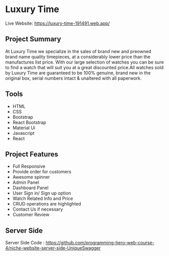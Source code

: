 # Luxury Time

Live Website: https://luxury-time-191491.web.app/

## Project Summary

At Luxury Time we specialize in the sales of brand new and preowned brand name quality timepieces, at a considerably lower price than the manufactures list price. With our large selection of watches you can be sure to find a watch that will suit you at a great discounted price.All watches sold by Luxury Time are guaranteed to be 100% genuine, brand new in the original box, serial numbers intact & unaltered with all paperwork.

## Tools

- HTML
- CSS
- Bootstrap
- React Bootstrap
- Material Ui
- Javascript
- React

## Project Features

- Full Responsive
- Provide order for customers
- Awesome spinner
- Admin Panel
- Dashboard Panel
- User Sign in/ Sign up option
- Watch Related Info and Price
- CRUD operations are highlighted
- Contact Us if necessary
- Customer Review

## Server Side

Server Side Code : https://github.com/programming-hero-web-course-4/niche-website-server-side-UniqueSwagger
